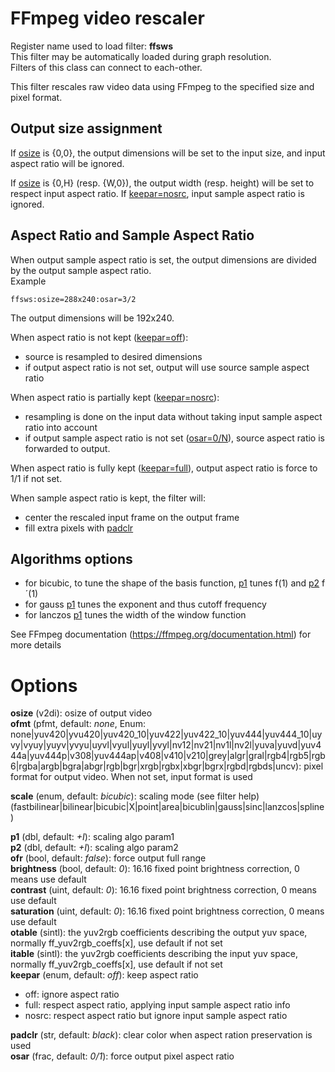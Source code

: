 <!-- automatically generated - do not edit, patch gpac/applications/gpac/gpac.c -->

# FFmpeg video rescaler  
  
Register name used to load filter: __ffsws__  
This filter may be automatically loaded during graph resolution.  
Filters of this class can connect to each-other.  
  
This filter rescales raw video data using FFmpeg to the specified size and pixel format.  

## Output size assignment  
If [osize](#osize) is {0,0}, the output dimensions will be set to the input size, and input aspect ratio will be ignored.  
  
If [osize](#osize) is {0,H} (resp. {W,0}), the output width (resp. height) will be set to respect input aspect ratio. If [keepar=nosrc](#keepar=nosrc), input sample aspect ratio is ignored.  

## Aspect Ratio and Sample Aspect Ratio  
When output sample aspect ratio is set, the output dimensions are divided by the output sample aspect ratio.  
Example
```
ffsws:osize=288x240:osar=3/2
```  
The output dimensions will be 192x240.  
  
When aspect ratio is not kept ([keepar=off](#keepar=off)):  
- source is resampled to desired dimensions  
- if output aspect ratio is not set, output will use source sample aspect ratio  
  
When aspect ratio is partially kept ([keepar=nosrc](#keepar=nosrc)):  
- resampling is done on the input data without taking input sample aspect ratio into account  
- if output sample aspect ratio is not set ([osar=0/N](#osar=0/N)), source aspect ratio is forwarded to output.  
  
When aspect ratio is fully kept ([keepar=full](#keepar=full)), output aspect ratio is force to 1/1 if not set.  
  
When sample aspect ratio is kept, the filter will:  
- center the rescaled input frame on the output frame  
- fill extra pixels with [padclr](#padclr)  
  
## Algorithms options  
- for bicubic, to tune the shape of the basis function, [p1](#p1) tunes f(1) and [p2](#p2) f´(1)  
- for gauss [p1](#p1) tunes the exponent and thus cutoff frequency  
- for lanczos [p1](#p1) tunes the width of the window function  
  
See FFmpeg documentation (https://ffmpeg.org/documentation.html) for more details  
  

# Options    
  
<a id="osize">__osize__</a> (v2di): osize of output video  
<a id="ofmt">__ofmt__</a> (pfmt, default: _none_, Enum: none|yuv420|yvu420|yuv420_10|yuv422|yuv422_10|yuv444|yuv444_10|uyvy|vyuy|yuyv|yvyu|uyvl|vyul|yuyl|yvyl|nv12|nv21|nv1l|nv2l|yuva|yuvd|yuv444a|yuv444p|v308|yuv444ap|v408|v410|v210|grey|algr|gral|rgb4|rgb5|rgb6|rgba|argb|bgra|abgr|rgb|bgr|xrgb|rgbx|xbgr|bgrx|rgbd|rgbds|uncv): pixel format for output video. When not set, input format is used  
  
<a id="scale">__scale__</a> (enum, default: _bicubic_): scaling mode (see filter help) (fastbilinear|bilinear|bicubic|X|point|area|bicublin|gauss|sinc|lanzcos|spline)  
  
<a id="p1">__p1__</a> (dbl, default: _+I_): scaling algo param1  
<a id="p2">__p2__</a> (dbl, default: _+I_): scaling algo param2  
<a id="ofr">__ofr__</a> (bool, default: _false_): force output full range  
<a id="brightness">__brightness__</a> (bool, default: _0_): 16.16 fixed point brightness correction, 0 means use default  
<a id="contrast">__contrast__</a> (uint, default: _0_): 16.16 fixed point brightness correction, 0 means use default  
<a id="saturation">__saturation__</a> (uint, default: _0_): 16.16 fixed point brightness correction, 0 means use default  
<a id="otable">__otable__</a> (sintl): the yuv2rgb coefficients describing the output yuv space, normally ff_yuv2rgb_coeffs[x], use default if not set  
<a id="itable">__itable__</a> (sintl): the yuv2rgb coefficients describing the input yuv space, normally ff_yuv2rgb_coeffs[x], use default if not set  
<a id="keepar">__keepar__</a> (enum, default: _off_): keep aspect ratio  
* off: ignore aspect ratio  
* full: respect aspect ratio, applying input sample aspect ratio info  
* nosrc: respect aspect ratio but ignore input sample aspect ratio  
  
<a id="padclr">__padclr__</a> (str, default: _black_): clear color when aspect ration preservation is used  
<a id="osar">__osar__</a> (frac, default: _0/1_): force output pixel aspect ratio  
  
